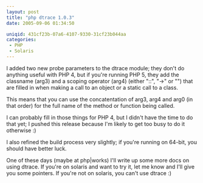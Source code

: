 ```yaml
---
layout: post
title: "php dtrace 1.0.3"
date: 2005-09-06 01:34:50

uniqid: 431cf23b-07a6-4107-9330-31cf23b044aa
categories: 
 - PHP
 - Solaris
---
```

<p>I added two new probe parameters to the dtrace module; they don't do anything useful with PHP 4, but if you're running PHP 5, they add the classname (arg3) and a scoping operator (arg4) (either &quot;::&quot;, &quot;-&gt;&quot; or &quot;&quot;) that are filled in when making a call to an object or a static call to a class.   </p>
<p>This means that you can use the concatentation of arg3, arg4 and arg0 (in that order) for the full name of the method or function being called.   </p>
<p>I can probably fill in those things for PHP 4, but I didn't have the time to do that yet; I pushed this release because I'm likely to get too busy to do it otherwise :)   </p>
<p>I also refined the build process very slightly; if you're running on 64-bit, you should have better luck.   </p>
<p>One of these days (maybe at php|works) I'll write up some more docs on using dtrace.  If you're on solaris and want to try it, let me know and I'll give you some pointers.  If you're not on solaris, you can't use dtrace :)  </p>
